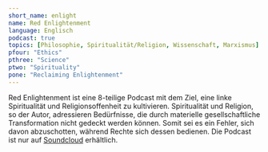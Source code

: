 ```yaml
---
short_name: enlight
name: Red Enlightenment
language: Englisch
podcast: true
topics: [Philosophie, Spiritualität/Religion, Wissenschaft, Marxismus]
pfour: "Ethics"
pthree: "Science"
ptwo: "Spirituality"
pone: "Reclaiming Enlightenment"
---
```

Red Enlightenment ist eine 8-teilige Podcast mit dem Ziel, eine linke Spiritualität und Religionsoffenheit zu kultivieren. Spiritualität und Religion, so der Autor, adressieren Bedürfnisse, die durch materielle gesellschaftliche Transformation nicht gedeckt werden können. Somit sei es ein Fehler, sich davon abzuschotten, während Rechte sich dessen bedienen. Die Podcast ist nur auf [Soundcloud](https://soundcloud.com/repeater-radio/sets/red-enlightenment) erhältlich.
